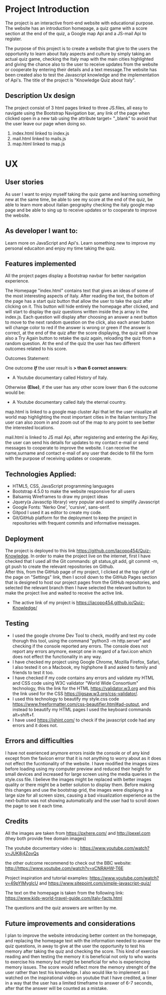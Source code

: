 # Project  Introduction 

The project is an interactive front-end website with educational purpose. The website has an introduction homepage, a quiz game with a score section at the end of the quiz, a Google map Api and a JS-mail Api to register. 

The purpose of this project is to create a website that give to the users the opportunity to learn about Italy aspects and culture by simply taking an actual quiz game, checking the Italy map with the main cities highlighted and giving the chance also to the user to receive updates from the website or cooperate by entering their details and a text message.The website has been created also to test the Javascript knowledge and the implementation of Api's.
The title of the project is "Knowledge Quiz about Italy".

## Description Ux design 
The project consist of 3 html pages linked to three JS.files, all easy to navigate using the Bootstrap Navigation bar, any link of the page when clicked open in a new tab using the attribute target= "_blank" to avoid that the user leave our page when doing so.

1. index.html  linked to index.js   
2. mail.html linked to mails.js
3. map.html linked to map.js

# UX
## User stories

As user I want to enjoy myself taking the quiz game and learning something new at the same time, be able to see my score at the end of the quiz, be able to learn more about italian geography checking the italy google map page and be able to sing up to receive updates or to cooperate to improve the website.

## As developer I want to:

Learn more on JavaScript and Api's.
Learn something new to improve my personal educaiton and enjoy my time taking the quiz. 

## Features implemented 

All the project pages display a Bootstrap navbar for better navigation experience.

The Homepage "index.html" contains text that gives an ideas of some of the most interesting aspects of Italy. After reading the text, the bottom of the page has a start quiz button that allow the user to take the quiz after clicking on it. This button will hide entirely the homepage after clicked, and will start to display the quiz questions written inside the js array in the index.js.   Each question will display after choosing an answer a next button to move to the next random question on the click, also each anser button will change color to red if the answer is wrong or green if the answer is correct, at the end of the quiz after the score displaying, the quiz will show also a Try Again button to retake the quiz again, reloading the quiz from a random question. 
At the end of the quiz the user has two different outcomes related to his score.

 Outcomes Statement:

One outcome ***If*** the user result is **> than 6 correct answers**: 
- A Youtube documentary called History of Italy.

Otherwise **(Else)**, if the user has any other score lower than 6 the outcome would be: 
- A Youtube documentary called italy the eternal country.

map.html is linked to a google map cluster Api that let the user visualize all world map highlighting the most important cities in the Italian territory.The user can also zoom in and zoom out of the map to any point to see better the interested locations.

mail.html is linked to JS mail Api, after registering and entering the Api Key, the user can send his details for updates to my contact e-mail or send messages to cooperate to improve the website. 
I can receive the name,surname and contact e-mail of any user that decide to fill the form with the purpose of receiving updates or cooperate. 

## Technologies Applied:
* HTML5, CSS, JavaScript programming languages
* Bootstrap 4.5.0 to make the website responsive for all users
* Balsamiq Wireframes to draw my project ideas
* Jquery(a Javasctip library) very popular and used to simplify Javascript
* Google Fonts: 'Nerko One', 'cursive', sans-serif.
* Gitpod I used it as editor to create my code.
* Git/GitHub platform for the deployment to keep the project in repositories with frequent commits and informative messages.

## Deployment
The project is deployed to this link <https://github.com/Iacopo454/Quiz-Knowledge>. 
In order to make the project live on the internet, first I have checked that I used all the Git commands: git status,git add, git commit -m, git push to create the relevant repositories on Github.  
After this, from the GitHub page of my project, I clicked at the top right of the page on "Settings" link, then I scroll down to the GitHub Pages section that is designed to host our project pages from the GitHub repositories, and selected the relevant branch then I have selected the relevant button to make the  project live and waited to receive the active link.
* The active link of my project is <https://iacopo454.github.io/Quiz-Knowledge/>

## Testing
* I used the google chrome Dev Tool to check, modify and test my code thorugh this tool, using the command "python3 -m http.server" and checking if the console reported any errors.
The console does not report any errors anymore, execpt one in regard of a favi.icon which does not effect the functionality in any way.
* I have checked my project using Google Chrome, Mozilla Firefox, Safari, I also tested it on a Macbook, my highphone 8 and asked to family and friends to test it too.
* I have checked if my code contains any errors and validate my HTML and CSS code using W3C validator "World Wide Consortium" technology, this the link for the HTML <https://validator.w3.org> and this the link used for the CSS <https://jigsaw.w3.org/css-validator/>.
* I used this technology to beautify my style.css code <https://www.freeformatter.com/css-beautifier.html#ad-output>, and instead to beautify my HTML pages I used the keyboard commands alt+shift+f.  
* I have used https://jshint.com/ to check if the javascript code had any errors and it does not.

## Errors and difficulties
I have not exerienced anymore errors inside the console or of any kind except from the favicon error that it is not anything to worry about as it does not effect the fucntionality of the website.
I have modified the images sizes before loading using my computer preview and reduced their height for small devices and increased for large screen using the media queries in the style.css file. I believe the images might be replaced with better images quality or there might be a better solution to display them.
Before making this changes and use the bootstrap grid, the images were displayng in a large size for all screen sizes, causing a bad visualization experience as the next-button was not showing automatically and the user had to scroll down the page to see it each time. 


## Credits 
All the images are taken from https://pxhere.com/ and http://pexel.com (they both provide free domain images)

The youtube documentary video is :
<https://www.youtube.com/watch?v=JUK8j4ZovQs>

the other outcome recommend to check out the BBC website: <http://https://www.youtube.com/watch?v=xCNRAHW-T6E>

Project inspiration and tutorial examples: https://www.youtube.com/watch?v=49pYIMygIcU and https://www.sitepoint.com/simple-javascript-quiz/

The text on the homepage is taken from the following link: 
<https://www.kids-world-travel-guide.com/italy-facts.html> 

The questions and the quiz answers are written by me.

## Future improvements and considerations
I plan to improve the website introducing better content on the homepage, and replacing the homepage text with the information needed to answer the quiz questions, in away to give at the user the opportunity to test his memory after taking the quiz and checking the score.
This kind of exercise reading and then testing the memory it is beneficial not only to who wants to exercise his memory but might be beneficial for who is experiencing memory issues. The score would reflect more the memory strenght of the user rather than test his knowledge. 
I also would like to implement as I watched on the inspirational video on youtube that I have credited, a timer in a way that the user has a limited timeframe to answer of 6-7 seconds, after that the answer will be counted as a mistake. 







































